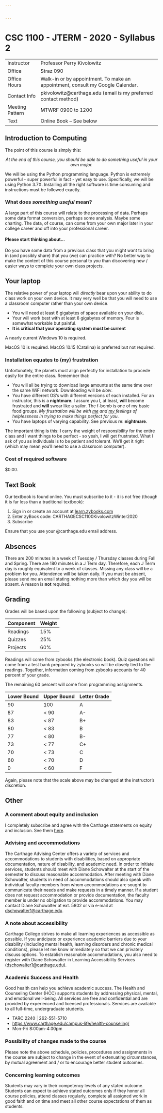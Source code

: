 ```yaml
---


---
```


<h1 id="csc-1100---jterm---2020---syllabus-2">CSC 1100 - JTERM - 2020 - Syllabus 2</h1>
<table>
	<tbody><tr>
		<td>Instructor</td>
		<td>Professor Perry Kivolowitz</td>
	</tr>
	<tr>
		<td>Office</td>
		<td>Straz  090</td>
	</tr>
	<tr>
		<td>Office Hours</td>
		<td>Walk-in or by appointment.
   			To make an appointment, consult my Google Calendar.</td>
	</tr>
	<tr>
		<td>Contact Info</td>
		<td>pkivolowitz@carthage.edu
   			(email is my preferred contact method)</td>
	</tr>
	<tr>
		<td>Meeting Pattern</td>
		<td>MTWRF 0900 to 1200</td>
	</tr>
	<tr>
		<td>Text</td>
		<td>Online Book – See below</td>
	</tr>
</tbody></table>
<h2 id="introduction-to-computing">Introduction to Computing</h2>
<p>The point of this course is simply this:</p>
<center><i>At the end of this course, you should be able to do something useful in your own major.</i></center>
<p>We will be using the Python programming language. Python is extremely powerful - super powerful in fact - yet easy to use. Specifically, we will be using Python 3.7X. Installing all the right software is time consuming and instructions must be followed exactly.</p>
<h3 id="what-does-something-useful-mean">What does <em>something useful</em> mean?</h3>
<p>A large part of this course will relate to the processing of data. Perhaps some data format conversion, perhaps some analysis. Maybe some charting. The data, of course, can come from your own major later in your college career and off into your professional career.</p>
<h4 id="please-start-thinking-about...">Please start thinking about…</h4>
<p>Do you have some data from a previous class that you might want to bring in (and possibly share) that you (we) can practice with? No better way to make the content of this course personal to <em>you</em> than discovering new / easier ways to complete your own class projects.</p>
<h2 id="your-laptop">Your laptop</h2>
<p>The relative power of your laptop will <em>directly</em> bear upon your ability to do class work on your own device. It may very well be that you will need to use a classroom computer rather than your own device.</p>
<ul>
<li>You will need at least 6 gigabytes of space available on your disk.</li>
<li>Your will work best with at least 8 gigabytes of memory. Four is somewhat workable but painful.</li>
<li><strong>It is critical that your operating system must be current</strong></li>
</ul>
<p>A nearly current Windows 10 is required.</p>
<p>MacOS 10 is required. MacOS 10.15 (Catalina) is preferred but not required.</p>
<h3 id="installation-equates-to-my-frustration">Installation equates to (my) frustration</h3>
<p>Unfortunately, the planets must align perfectly for installation to procede easily for the entire class. Remember that:</p>
<ul>
<li>You will all be trying to download large amounts at the same time over the same WiFi network. Downloading will be <em>slow</em>.</li>
<li>You have different OS’s with different versions of each installed. For an instructor, this is a <strong>nightmare</strong>. I assure you I, at least, <strong>will</strong> become frustrated and <strong>will</strong> swear like a sailor. The f-bomb is one of my basic food groups. <em>My frustration will be with <u>me</u> and <u>my</u> feelings of helplessness in trying to make things perfect for you</em>.</li>
<li>You have laptops of varying capability. See previous re: <strong>nightmare</strong>.</li>
</ul>
<p>The important thing is this: I carry the weight of responsibility for the entire class and I want things to be perfect - so yeah, I will get frustrated. What I ask of you as individuals is to be patient and tolerant. We’ll get it right (which may mean you’ll need to use a classroom computer).</p>
<h3 id="cost-of--required-software">Cost of  required software</h3>
<p>$0.00.</p>
<h2 id="text-book">Text Book</h2>
<p>Our textbook is found online. You must subscribe to it - it is not free (though it is far less than a traditional textbook):</p>
<ol>
<li>Sign in or create an account at <a href="http://learn.zybooks.com">learn.zybooks.com</a></li>
<li>Enter zyBook code: CARTHAGECSC1100KivolowitzWinter2020</li>
<li>Subscribe</li>
</ol>
<p>Ensure that you use your @carthage.edu email address.</p>
<h2 id="absences">Absences</h2>
<p>There are 200 minutes in a week of Tuesday / Thursday classes during Fall and Spring. There are 180 minutes in a J Term day. Therefore, each J Term day is roughly equivalent to a week of classes. Missing any class will be a problem for you. Attendence will be taken daily. If you must be absent, please send me an email stating nothing more than which day you will be absent. A reason is <strong>not</strong> required.</p>
<h2 id="grading">Grading</h2>
<p>Grades will be based upon the following (subject to change):</p>

<table>
<thead>
<tr>
<th>Component</th>
<th>Weight</th>
</tr>
</thead>
<tbody>
<tr>
<td>Readings</td>
<td>15%</td>
</tr>
<tr>
<td>Quizzes</td>
<td>25%</td>
</tr>
<tr>
<td>Projects</td>
<td>60%</td>
</tr>
</tbody>
</table><p>Readings will come from zybooks (the electronic book). Quiz questions will come from a test bank prepared by zybooks so will be closely tied to the readings.  Together, information coming from zybooks accounts for 40 percent of your grade.</p>
<p>The remaining 60 percent will come from programming assignments.</p>

<table>
<thead>
<tr>
<th>Lower Bound</th>
<th>Upper Bound</th>
<th>Letter Grade</th>
</tr>
</thead>
<tbody>
<tr>
<td>90</td>
<td>100</td>
<td>A</td>
</tr>
<tr>
<td>87</td>
<td>&lt; 90</td>
<td>A-</td>
</tr>
<tr>
<td>83</td>
<td>&lt; 87</td>
<td>B+</td>
</tr>
<tr>
<td>80</td>
<td>&lt; 83</td>
<td>B</td>
</tr>
<tr>
<td>77</td>
<td>&lt; 80</td>
<td>B-</td>
</tr>
<tr>
<td>73</td>
<td>&lt; 77</td>
<td>C+</td>
</tr>
<tr>
<td>70</td>
<td>&lt; 73</td>
<td>C</td>
</tr>
<tr>
<td>60</td>
<td>&lt; 70</td>
<td>D</td>
</tr>
<tr>
<td>0</td>
<td>&lt; 60</td>
<td>F</td>
</tr>
</tbody>
</table><p>Again, please note that the scale above may be changed at the instructor’s discretion.</p>
<h2 id="other">Other</h2>
<h3 id="a-comment-about-equity-and-inclusion">A comment about equity and inclusion</h3>
<p>I completely subscribe and agree with the Carthage statements on equity and inclusion. See them <a href="https://www.carthage.edu/equity-inclusion/mission-statement/">here</a>.</p>
<h3 id="advising-and-accommodations">Advising and accommodations</h3>
<p>The Carthage Advising Center offers a variety of services and accommodations to students with disabilities, based on appropriate documentation, nature of disability, and academic need. In order to initiate services, students should meet with Diane Schowalter at the start of the semester to discuss reasonable accommodation. After meeting with Diane Schowalter, students in need of accommodations should also speak with individual faculty members from whom accommodations are sought to communicate their needs and make requests in a timely manner. If a student does not request accommodation or provide documentation, the faculty member is under no obligation to provide accommodations. You may contact Diane Schowalter at ext. 5802 or via e-mail at <a href="mailto:dschowalter1@carthage.edu">dschowalter1@carthage.edu</a>.</p>
<h3 id="a-note-about-accessibility">A note about accessibility</h3>
<p>Carthage College strives to make all learning experiences as accessible as possible. If you anticipate or experience academic barriers due to your disability (including mental health, learning disorders and chronic medical conditions), please let me know immediately so that we can privately discuss options.  To establish reasonable accommodations, you also need to register with Diane Schowalter in Learning Accessibility Services (<a href="mailto:dschowalter1@carthage.edu">dschowalter1@carthage.edu</a>).</p>
<h3 id="academic-success-and-health">Academic Success and Health</h3>
<p>Good health can help you achieve academic success. The Health and Counseling Center (HCC) supports students by addressing physical, mental, and emotional well-being. All services are free and confidential and are provided by experienced and licensed professionals. Services are available to all full-time, undergraduate students.</p>
<ul>
<li>TARC 2240 | 262-551-5710</li>
<li><a href="https://www.carthage.edu/campus-life/health-counseling/">https://www.carthage.edu/campus-life/health-counseling/</a></li>
<li>Mon-Fri 8:00am-4:00pm</li>
</ul>
<h3 id="possibility-of-changes-made-to-the-course">Possibility of changes made to the course</h3>
<p>Please note the above schedule, policies, procedures and assignments in the course are subject to change in the event of extenuating circumstances, by mutual agreement and / or to encourage better student outcomes.</p>
<h3 id="concerning-learning-outcomes">Concerning learning outcomes</h3>
<p>Students may vary in their competency levels of any stated outcome. Students can expect to achieve stated outcomes only if they honor all course policies, attend classes regularly, complete all assigned work in good faith and on time and meet all other course expectations of them as students.</p>

